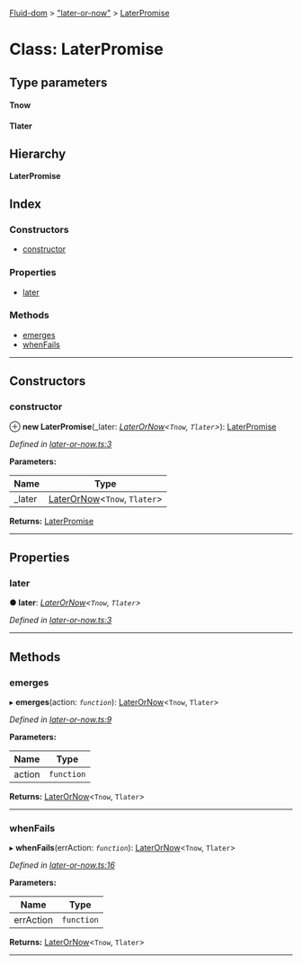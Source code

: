 [Fluid-dom](../README.md) > ["later-or-now"](../modules/_later_or_now_.md) > [LaterPromise](../classes/_later_or_now_.laterpromise.md)

# Class: LaterPromise

## Type parameters
#### Tnow 
#### Tlater 
## Hierarchy

**LaterPromise**

## Index

### Constructors

* [constructor](_later_or_now_.laterpromise.md#constructor)

### Properties

* [later](_later_or_now_.laterpromise.md#later)

### Methods

* [emerges](_later_or_now_.laterpromise.md#emerges)
* [whenFails](_later_or_now_.laterpromise.md#whenfails)

---

## Constructors

<a id="constructor"></a>

###  constructor

⊕ **new LaterPromise**(_later: *[LaterOrNow](_later_or_now_.laterornow.md)<`Tnow`, `Tlater`>*): [LaterPromise](_later_or_now_.laterpromise.md)

*Defined in [later-or-now.ts:3](https://github.com/WazzaMo/fluid-dom/blob/cb271c8/src/later-or-now.ts#L3)*

**Parameters:**

| Name | Type |
| ------ | ------ |
| _later | [LaterOrNow](_later_or_now_.laterornow.md)<`Tnow`, `Tlater`> |

**Returns:** [LaterPromise](_later_or_now_.laterpromise.md)

___

## Properties

<a id="later"></a>

###  later

**● later**: *[LaterOrNow](_later_or_now_.laterornow.md)<`Tnow`, `Tlater`>*

*Defined in [later-or-now.ts:3](https://github.com/WazzaMo/fluid-dom/blob/cb271c8/src/later-or-now.ts#L3)*

___

## Methods

<a id="emerges"></a>

###  emerges

▸ **emerges**(action: *`function`*): [LaterOrNow](_later_or_now_.laterornow.md)<`Tnow`, `Tlater`>

*Defined in [later-or-now.ts:9](https://github.com/WazzaMo/fluid-dom/blob/cb271c8/src/later-or-now.ts#L9)*

**Parameters:**

| Name | Type |
| ------ | ------ |
| action | `function` |

**Returns:** [LaterOrNow](_later_or_now_.laterornow.md)<`Tnow`, `Tlater`>

___
<a id="whenfails"></a>

###  whenFails

▸ **whenFails**(errAction: *`function`*): [LaterOrNow](_later_or_now_.laterornow.md)<`Tnow`, `Tlater`>

*Defined in [later-or-now.ts:16](https://github.com/WazzaMo/fluid-dom/blob/cb271c8/src/later-or-now.ts#L16)*

**Parameters:**

| Name | Type |
| ------ | ------ |
| errAction | `function` |

**Returns:** [LaterOrNow](_later_or_now_.laterornow.md)<`Tnow`, `Tlater`>

___

